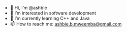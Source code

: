- 👋 Hi, I’m @ashbie
- 👀 I’m interested in software development
- 🌱 I’m currently learning C++ and Java
- 📫 How to reach me: ashbie.b.mweemba@gmail.com

<!---
ashbie/ashbie is a ✨ special ✨ repository because its `README.md` (this file) appears on your GitHub profile.
You can click the Preview link to take a look at your changes.
--->
